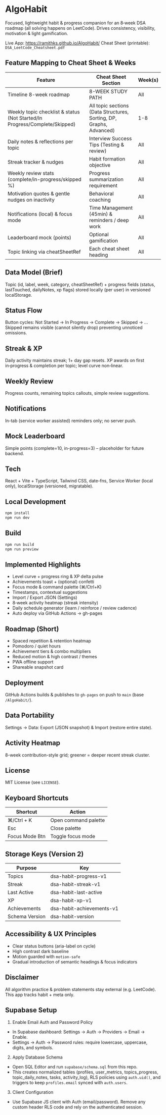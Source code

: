 # AlgoHabit

Focused, lightweight habit & progress companion for an 8‑week DSA roadmap (all solving happens on LeetCode). Drives consistency, visibility, motivation & light gamification.

Live App: https://ramithks.github.io/AlgoHabit/
Cheat Sheet (printable): `DSA_LeetCode_Cheatsheet.pdf`

## Feature Mapping to Cheat Sheet & Weeks

| Feature                                                                    | Cheat Sheet Section                                                 | Week(s) |
| -------------------------------------------------------------------------- | ------------------------------------------------------------------- | ------- |
| Timeline 8-week roadmap                                                    | 8-WEEK STUDY PATH                                                   | All     |
| Weekly topic checklist & status (Not Started/In Progress/Complete/Skipped) | All topic sections (Data Structures, Sorting, DP, Graphs, Advanced) | 1-8     |
| Daily notes & reflections per topic                                        | Interview Success Tips (Testing & review)                           | All     |
| Streak tracker & nudges                                                    | Habit formation objective                                           | All     |
| Weekly review stats (complete/in-progress/skipped %)                       | Progress summarization requirement                                  | All     |
| Motivation quotes & gentle nudges on inactivity                            | Behavioral coaching                                                 | All     |
| Notifications (local) & focus mode                                         | Time Management (45min) & reminders / deep work                     | All     |
| Leaderboard mock (points)                                                  | Optional gamification                                               | All     |
| Topic linking via cheatSheetRef                                            | Each cheat sheet heading                                            | All     |

## Data Model (Brief)

Topic (id, label, week, category, cheatSheetRef) + progress fields (status, lastTouched, dailyNotes, xp flags) stored locally (per user) in versioned localStorage.

## Status Flow

Button cycles: Not Started → In Progress → Complete → Skipped → …
Skipped remains visible (cannot silently drop) preventing unnoticed omissions.

## Streak & XP

Daily activity maintains streak; 1+ day gap resets. XP awards on first in‑progress & completion per topic; level curve non‑linear.

## Weekly Review

Progress counts, remaining topics callouts, simple review suggestions.

## Notifications

In-tab (service worker assisted) reminders only; no server push.

## Mock Leaderboard

Simple points (complete=10, in-progress=3) – placeholder for future backend.

## Tech

React + Vite + TypeScript, Tailwind CSS, date-fns, Service Worker (local only), localStorage (versioned, migratable).

## Local Development

```bash
npm install
npm run dev
```

## Build

```bash
npm run build
npm run preview
```

## Implemented Highlights

- Level curve + progress ring & XP delta pulse
- Achievements toast + (optional) confetti
- Focus mode & command palette (⌘/Ctrl+K)
- Timestamps, contextual suggestions
- Import / Export JSON (Settings)
- 8‑week activity heatmap (streak intensity)
- Daily schedule generator (learn / reinforce / review cadence)
- Auto deploy via GitHub Actions → gh-pages

## Roadmap (Short)

- Spaced repetition & retention heatmap
- Pomodoro / quiet hours
- Achievement tiers & combo multipliers
- Reduced motion & high contrast / themes
- PWA offline support
- Shareable snapshot card

## Deployment

GitHub Actions builds & publishes to `gh-pages` on push to `main` (base `/AlgoHabit/`).

## Data Portability

Settings → Data: Export (JSON snapshot) & Import (restore entire state).

## Activity Heatmap

8-week contribution-style grid; greener = deeper recent streak cluster.

## License

MIT License (see `LICENSE`).

## Keyboard Shortcuts

| Shortcut       | Action               |
| -------------- | -------------------- |
| ⌘/Ctrl + K     | Open command palette |
| Esc            | Close palette        |
| Focus Mode Btn | Toggle focus mode    |

## Storage Keys (Version 2)

| Purpose        | Key                       |
| -------------- | ------------------------- |
| Topics         | dsa-habit-progress-v1     |
| Streak         | dsa-habit-streak-v1       |
| Last Active    | dsa-habit-last-active     |
| XP             | dsa-habit-xp-v1           |
| Achievements   | dsa-habit-achievements-v1 |
| Schema Version | dsa-habit-version         |

## Accessibility & UX Principles

- Clear status buttons (aria-label on cycle)
- High contrast dark baseline
- Motion guarded with `motion-safe`
- Gradual introduction of semantic headings & focus indicators

## Disclaimer

All algorithm practice & problem statements stay external (e.g. LeetCode). This app tracks habit + meta only.

## Supabase Setup

1. Enable Email Auth and Password Policy

- In Supabase dashboard: Settings → Auth → Providers → Email → Enable.
- Settings → Auth → Password rules: require lowercase, uppercase, digits, and symbols.

2. Apply Database Schema

- Open SQL Editor and run `supabase/schema.sql` from this repo.
- This creates normalized tables (profiles, user_metrics, topics_progress, topic_daily_notes, tasks, activity_log), RLS policies using `auth.uid()`, and triggers to keep `profiles.email` synced with `auth.users`.

3. Client Configuration

- Use Supabase JS client with Auth (email/password). Remove any custom header RLS code and rely on the authenticated session.
